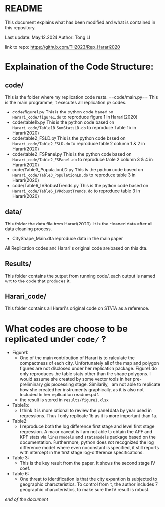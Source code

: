 # README
This document explains what has been modified and what is contained in this repository.

Last update: May.12.2024
Author: Tong LI

link to repo: https://github.com/Tli2023/Rep_Harari2020

# Explaination of the Code Structure:
## code/
This is the folder where my replication code rests.
==code/main.py==
This is the main programme, it executes all replication py codes.

* code/figure1.py
  This is the python code based on `Harari_code/figure1.do` to reproduce figure 1 in Harari(2020)
* code/table1b.py
  This is the python code based on `Harari_code/Table1B_SumStatsLD.do` to reproduce Table 1b in Harari(2020)
* code/table2_FSLD.py
  This is the python code based on `Harari_code/Table2_FSLD.do` to reproduce table 2 column 1 & 2 in Harari(2020)
* code/table2_FSPanel.py
  This is the python code based on `Harari_code/Table2_FSPanel.do` to reproduce table 2 column 3 & 4 in Harari(2020)
* code/Table3_PopulationLD.py
   This is the python code based on `Harari_code/Table3_PopulationLD.do` to reproduce table 3 in Harari(2020)
* code/Table6_IVRobustTrends.py
   This is the python code based on `Harari_code/Table6_IVRobustTrends.do` to reproduce table 3 in Harari(2020)

## data/
This folder the data file from Harari(2020). It is the cleaned data after all data cleaning process. 
* CityShape_Main.dta reproduce data in the main paper

All Replication codes and Harari's original code are based on this dta.

## Results/
This folder contains the output from running code/, each output is named wrt to the code that produces it.

## Harari_code/
This folder contains all Harari's original code on STATA as a reference. 

# What codes are choose to be replicated under `code/` ? 
* Figure1: 
  * One of the main contribution of Harari is to calculate the compactness of each city. Unfortunately all of the map and polygon figures are not disclosed under her replication package. Figure1.do only reproduces the table stats other than the shape polygons. I would assume she created by some vector tools in her pre-preliminary gis processing stage. Similarily, I am not able to replicate how she created her instruments graphically, as it is also not included in her replication readme.pdf. 
  * the result is stored in `results/figure1.xlsx`
* Table1b:
  * I think it is more rational to review the panel data by year used in regressions. Thus I only replicate 1b as it is more important than 1a. 
* Table2:
  * I reproduce both the log difference first stage and level first stage regression. A major caveat is I am not able to obtain the APF and KPF stats via `linearmodels` and `statsmodels` package based on the documentation. Furthermore, python does not recognized the log difference model, where even noconstant is specified, it still reports with intercept in the first stage log-difference specifications.
* Table 3:
  * This is the key result from the paper. It shows the second stage IV coef. 
* Table 6:
  * One threat to identification is that the city expantion is subjected to geographic characteristics. To control from it, the author includes 7 geographic characteristics, to make sure the IV result is robust. 

*end of the document*